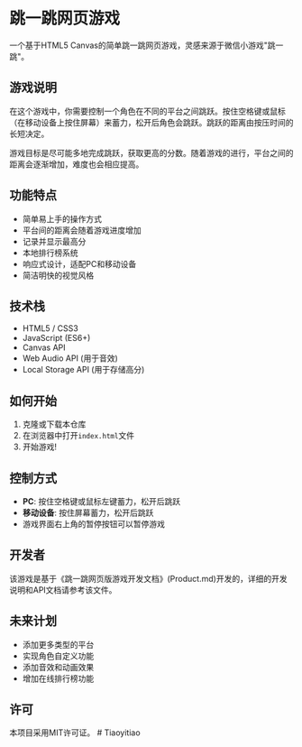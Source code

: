 # 跳一跳网页游戏

一个基于HTML5 Canvas的简单跳一跳网页游戏，灵感来源于微信小游戏"跳一跳"。

## 游戏说明

在这个游戏中，你需要控制一个角色在不同的平台之间跳跃。按住空格键或鼠标（在移动设备上按住屏幕）来蓄力，松开后角色会跳跃。跳跃的距离由按压时间的长短决定。

游戏目标是尽可能多地完成跳跃，获取更高的分数。随着游戏的进行，平台之间的距离会逐渐增加，难度也会相应提高。

## 功能特点

- 简单易上手的操作方式
- 平台间的距离会随着游戏进度增加
- 记录并显示最高分
- 本地排行榜系统
- 响应式设计，适配PC和移动设备
- 简洁明快的视觉风格

## 技术栈

- HTML5 / CSS3
- JavaScript (ES6+)
- Canvas API
- Web Audio API (用于音效)
- Local Storage API (用于存储高分)

## 如何开始

1. 克隆或下载本仓库
2. 在浏览器中打开`index.html`文件
3. 开始游戏!

## 控制方式

- **PC**: 按住空格键或鼠标左键蓄力，松开后跳跃
- **移动设备**: 按住屏幕蓄力，松开后跳跃
- 游戏界面右上角的暂停按钮可以暂停游戏

## 开发者

该游戏是基于《跳一跳网页版游戏开发文档》(Product.md)开发的，详细的开发说明和API文档请参考该文件。

## 未来计划

- 添加更多类型的平台
- 实现角色自定义功能
- 添加音效和动画效果
- 增加在线排行榜功能

## 许可

本项目采用MIT许可证。 #   T i a o y i t i a o  
 